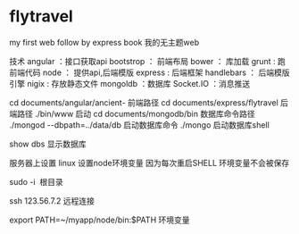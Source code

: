 # flytravel
my first web follow by express book
我的无主题web

技术
angular  ：接口获取api
bootstrop ： 前端布局
bower ： 库加载
grunt : 跑前端代码
node ： 提供api,后端模版
express : 后端框架 
handlebars ： 后端模版引擎
nigix : 存放静态文件
mongoldb ：数据库
Socket.IO ：消息推送

cd documents/angular/ancient-  前端路径
cd documents/express/flytravel   后端路径
./bin/www   启动
cd documents/mongodb/bin   数据库命令路径
./mongod --dbpath=../data/db  启动数据库命令
./mongo 启动数据库shell

 show dbs  显示数据库


服务器上设置
linux
设置node环境变量
因为每次重启SHELL 环境变量不会被保存

sudo -i  根目录

ssh 123.56.7.2  远程连接

export PATH=~/myapp/node/bin:$PATH 环境变量


